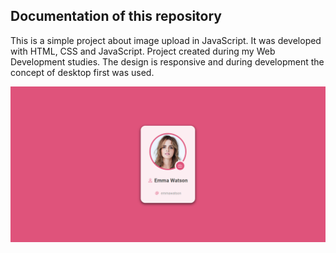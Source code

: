## Documentation of this repository

This is a simple project about image upload in JavaScript. It was developed with HTML, CSS and JavaScript. Project created during my Web Development studies. The design is responsive and during development the concept of desktop first was used.


<img src="/img/readme-image.png">
